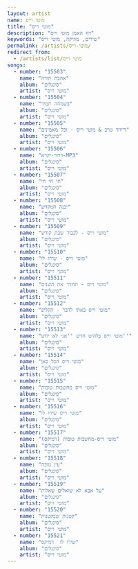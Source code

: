 ```yaml
---
layout: artist
name: מוטי וייס
title: "מוטי וייס"
description: "דף האמן מוטי וייס"
keywords: "שירים, מוזיקה, מוטי וייס"
permalink: /artists/מוטי-וייס/
redirect_from:
  - /artists/list/מוטי וייס
songs:
  - number: "15503"
    name: "אהבת תורה"
    album: "סינגלים"
    artist: "מוטי וייס"
  - number: "15504"
    name: "בשמחה תמיד"
    album: "סינגלים"
    artist: "מוטי וייס"
  - number: "15505"
    name: "דייויד טויב & מוטי וייס - וכל מאמינים"
    album: "סינגלים"
    artist: "מוטי וייס"
  - number: "15506"
    name: "דרור-יקרא-MP3"
    album: "סינגלים"
    artist: "מוטי וייס"
  - number: "15507"
    name: "חי חי חי"
    album: "סינגלים"
    artist: "מוטי וייס"
  - number: "15508"
    name: "יבנה המקדש"
    album: "סינגלים"
    artist: "מוטי וייס"
  - number: "15509"
    name: "מוטי וייס - לכבוד שבת קודש"
    album: "סינגלים"
    artist: "מוטי וייס"
  - number: "15510"
    name: "מוטי וייס - שירו לו"
    album: "סינגלים"
    artist: "מוטי וייס"
  - number: "15511"
    name: "מוטי וייס - תחזיר את השנים"
    album: "סינגלים"
    artist: "מוטי וייס"
  - number: "15512"
    name: "מוטי וייס באתי לדבר - הקליפ"
    album: "סינגלים"
    artist: "מוטי וייס"
  - number: "15513"
    name: "מוטי וייס בלהיט חדש ''אני לא יודע''"
    album: "סינגלים"
    artist: "מוטי וייס"
  - number: "15514"
    name: "מוטי וייס הכל כאן"
    album: "סינגלים"
    artist: "מוטי וייס"
  - number: "15515"
    name: "מוטי וייס מחשבות טובות"
    album: "סינגלים"
    artist: "מוטי וייס"
  - number: "15516"
    name: "מוטי וייס שירו לו"
    album: "סינגלים"
    artist: "מוטי וייס"
  - number: "15517"
    name: "מוטי וייס-מחשבות טובות (רמיקס)"
    album: "סינגלים"
    artist: "מוטי וייס"
  - number: "15518"
    name: "עין טובה"
    album: "סינגלים"
    artist: "מוטי וייס"
  - number: "15519"
    name: "על אבא לא שואלים שאלות"
    album: "סינגלים"
    artist: "מוטי וייס"
  - number: "15520"
    name: "קטנות שבקטנות"
    album: "סינגלים"
    artist: "מוטי וייס"
  - number: "15521"
    name: "שירו לו  רמיקס"
    album: "סינגלים"
    artist: "מוטי וייס"
---
```

